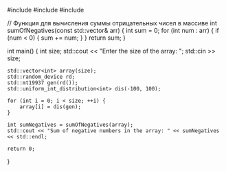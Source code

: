 #include <iostream>
#include <vector>
#include <random>

// Функция для вычисления суммы отрицательных чисел в массиве
int sumOfNegatives(const std::vector<int>& arr) {
    int sum = 0;
    for (int num : arr) {
        if (num < 0) {
            sum += num;
        }
    }
    return sum;
}

int main() {
    int size;
    std::cout << "Enter the size of the array: ";
    std::cin >> size;

    std::vector<int> array(size);
    std::random_device rd;
    std::mt19937 gen(rd());
    std::uniform_int_distribution<int> dis(-100, 100);

    for (int i = 0; i < size; ++i) {
        array[i] = dis(gen);
    }

    int sumNegatives = sumOfNegatives(array);
    std::cout << "Sum of negative numbers in the array: " << sumNegatives << std::endl;

    return 0;
}
